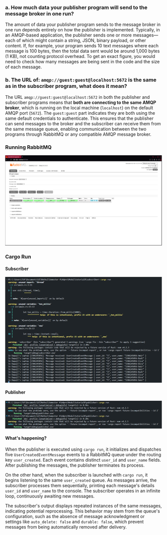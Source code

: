 ### a. How much data your publisher program will send to the message broker in one run?

The amount of data your publisher program sends to the message broker in one run depends entirely on how the publisher is implemented. Typically, in an AMQP-based application, the publisher sends one or more messages—each of which might contain a string, JSON, binary payload, or other content. If, for example, your program sends 10 text messages where each message is 100 bytes, then the total data sent would be around 1,000 bytes (1 KB), not counting protocol overhead. To get an exact figure, you would need to check how many messages are being sent in the code and the size of each message.

### b. The URL of: `amqp://guest:guest@localhost:5672` is the same as in the subscriber program, what does it mean?

The URL `amqp://guest:guest@localhost:5672` in both the publisher and subscriber programs means that **both are connecting to the same AMQP broker**, which is running on the local machine (`localhost`) on the default AMQP port (`5672`). The `guest:guest` part indicates they are both using the same default credentials to authenticate. This ensures that the publisher can send messages to the broker and the subscriber can receive them from the same message queue, enabling communication between the two programs through RabbitMQ or any compatible AMQP message broker.

### Running RabbitMQ

![alt text](image.png)

### Cargo Run 

#### Subscriber

![alt text](image-1.png)

#### Publisher

![alt text](image-2.png)

#### What's happening?

When the publisher is executed using `cargo run`, it initializes and dispatches five `UserCreatedEventMessage` events to a RabbitMQ queue under the routing key `user_created`. Each event contains distinct `user_id` and `user_name` fields. After publishing the messages, the publisher terminates its process.

On the other hand, when the subscriber is launched with `cargo run`, it begins listening to the same `user_created` queue. As messages arrive, the subscriber processes them sequentially, printing each message's details `user_id` and `user_name` to the console. The subscriber operates in an infinite loop, continuously awaiting new messages.

The subscriber's output displays repeated instances of the same messages, indicating potential reprocessing. This behavior may stem from the queue's configuration, such as the absence of message acknowledgment or settings like `auto_delete: false` and `durable: false`, which prevent messages from being automatically removed after delivery.